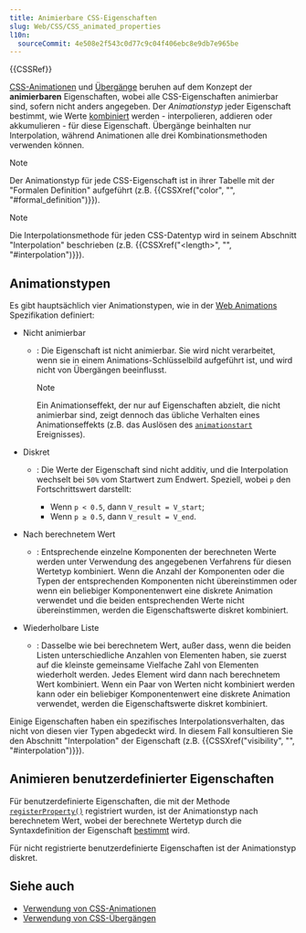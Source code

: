 ```yaml
---
title: Animierbare CSS-Eigenschaften
slug: Web/CSS/CSS_animated_properties
l10n:
  sourceCommit: 4e508e2f543c0d77c9c04f406ebc8e9db7e965be
---
```


{{CSSRef}}

[CSS-Animationen](/de/docs/Web/CSS/CSS_animations) und [Übergänge](/de/docs/Web/CSS/CSS_transitions) beruhen auf dem Konzept der **animierbaren** Eigenschaften, wobei alle CSS-Eigenschaften animierbar sind, sofern nicht anders angegeben. Der _Animationstyp_ jeder Eigenschaft bestimmt, wie Werte [kombiniert](https://drafts.csswg.org/css-values/#combining-values) werden - interpolieren, addieren oder akkumulieren - für diese Eigenschaft. Übergänge beinhalten nur Interpolation, während Animationen alle drei Kombinationsmethoden verwenden können.

> [!NOTE]
> Der Animationstyp für jede CSS-Eigenschaft ist in ihrer Tabelle mit der "Formalen Definition" aufgeführt (z.B. {{CSSXref("color", "", "#formal_definition")}}).

> [!NOTE]
> Die Interpolationsmethode für jeden CSS-Datentyp wird in seinem Abschnitt "Interpolation" beschrieben (z.B. {{CSSXref("&lt;length&gt;", "", "#interpolation")}}).

## Animationstypen

Es gibt hauptsächlich vier Animationstypen, wie in der [Web Animations](https://drafts.csswg.org/web-animations-1/#animating-properties) Spezifikation definiert:

- Nicht animierbar

  - : Die Eigenschaft ist nicht animierbar. Sie wird nicht verarbeitet, wenn sie in einem Animations-Schlüsselbild aufgeführt ist, und wird nicht von Übergängen beeinflusst.

    > [!NOTE]
    > Ein Animationseffekt, der nur auf Eigenschaften abzielt, die nicht animierbar sind, zeigt dennoch das übliche Verhalten eines Animationseffekts (z.B. das Auslösen des [`animationstart`](/de/docs/Web/API/Element/animationstart_event) Ereignisses).

- Diskret

  - : Die Werte der Eigenschaft sind nicht additiv, und die Interpolation wechselt bei `50%` vom Startwert zum Endwert. Speziell, wobei `p` den Fortschrittswert darstellt:

    - Wenn `p < 0.5`, dann `V_result = V_start`;
    - Wenn `p ≥ 0.5`, dann `V_result = V_end`.

- Nach berechnetem Wert

  - : Entsprechende einzelne Komponenten der berechneten Werte werden unter Verwendung des angegebenen Verfahrens für diesen Wertetyp kombiniert. Wenn die Anzahl der Komponenten oder die Typen der entsprechenden Komponenten nicht übereinstimmen oder wenn ein beliebiger Komponentenwert eine diskrete Animation verwendet und die beiden entsprechenden Werte nicht übereinstimmen, werden die Eigenschaftswerte diskret kombiniert.

- Wiederholbare Liste

  - : Dasselbe wie bei berechnetem Wert, außer dass, wenn die beiden Listen unterschiedliche Anzahlen von Elementen haben, sie zuerst auf die kleinste gemeinsame Vielfache Zahl von Elementen wiederholt werden. Jedes Element wird dann nach berechnetem Wert kombiniert. Wenn ein Paar von Werten nicht kombiniert werden kann oder ein beliebiger Komponentenwert eine diskrete Animation verwendet, werden die Eigenschaftswerte diskret kombiniert.

Einige Eigenschaften haben ein spezifisches Interpolationsverhalten, das nicht von diesen vier Typen abgedeckt wird. In diesem Fall konsultieren Sie den Abschnitt "Interpolation" der Eigenschaft (z.B. {{CSSXref("visibility", "", "#interpolation")}}).

## Animieren benutzerdefinierter Eigenschaften

Für benutzerdefinierte Eigenschaften, die mit der Methode [`registerProperty()`](/de/docs/Web/API/CSS/registerProperty_static) registriert wurden, ist der Animationstyp nach berechnetem Wert, wobei der berechnete Wertetyp durch die Syntaxdefinition der Eigenschaft [bestimmt](https://drafts.css-houdini.org/css-properties-values-api/#calculation-of-computed-values) wird.

Für nicht registrierte benutzerdefinierte Eigenschaften ist der Animationstyp diskret.

## Siehe auch

- [Verwendung von CSS-Animationen](/de/docs/Web/CSS/CSS_animations/Using_CSS_animations)
- [Verwendung von CSS-Übergängen](/de/docs/Web/CSS/CSS_transitions/Using_CSS_transitions)
